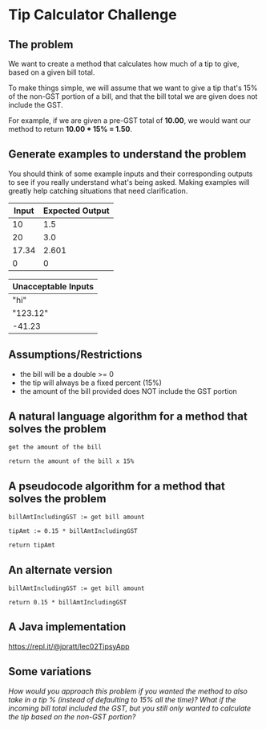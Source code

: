 # Tip Calculator Challenge

## The problem

We want to create a method that calculates how much of a tip to give, based on a given bill total.

To make things simple, we will assume that we want to give a tip that's 15% of the non-GST portion of a bill, and that the bill total we are given does not include the GST.

For example, if we are given a pre-GST total of **10.00**, we would want our method to return **10.00 \* 15% = 1.50**.

## Generate examples to understand the problem

You should think of some example inputs and their corresponding outputs to see if you really understand what's being asked. Making examples will greatly help catching situations that need clarification.

| Input | Expected Output |
| ----- | --------------- |
| 10    | 1.5             |
| 20    | 3.0             |
| 17.34 | 2.601           |
| 0     | 0               |

| Unacceptable Inputs |
| ------------------- |
| "hi"                |
| "123.12"            |
| -41.23              |

## Assumptions/Restrictions

- the bill will be a double >= 0
- the tip will always be a fixed percent (15%)
- the amount of the bill provided does NOT include the GST portion

## A natural language algorithm for a method that solves the problem

```text
get the amount of the bill

return the amount of the bill x 15%
```

## A pseudocode algorithm for a method that solves the problem

```text
billAmtIncludingGST := get bill amount

tipAmt := 0.15 * billAmtIncludingGST

return tipAmt
```

## An alternate version

```text
billAmtIncludingGST := get bill amount

return 0.15 * billAmtIncludingGST
```

## A Java implementation

<https://repl.it/@jpratt/lec02TipsyApp>

## Some variations

_How would you approach this problem if you wanted the method to also take in a tip % (instead of defaulting to 15% all the time)? What if the incoming bill total included the GST, but you still only wanted to calculate the tip based on the non-GST portion?_
